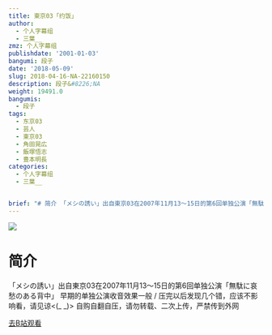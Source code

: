 ```yaml
---
title: 東京03「约饭」
author:
  - 个人字幕组
  - 三葉__
zmz: 个人字幕组
publishdate: '2001-01-03'
bangumi: 段子
date: '2018-05-09'
slug: 2018-04-16-NA-22160150
description: 段子&#8226;NA
weight: 19491.0
bangumis:
  - 段子
tags:
  - 东京03
  - 芸人
  - 東京03
  - 角田晃広
  - 飯塚悟志
  - 豊本明長
categories:
  - 个人字幕组
  - 三葉__


brief: "# 简介 「メシの誘い」出自東京03在2007年11月13～15日的第6回单独公演「無駄に哀愁のある背中」 早期的单独公演收音效果一般 / 压完以后发现几个错，应该不影响看，请见谅"
---
```

![](https://i.imgur.com/K8yv6k7.jpg)
# 简介  
「メシの誘い」出自東京03在2007年11月13～15日的第6回单独公演「無駄に哀愁のある背中」
早期的单独公演收音效果一般 / 压完以后发现几个错，应该不影响看，请见谅<(_ _)>
自购自翻自压，请勿转载、二次上传，严禁传到外网  

[去B站观看](https://www.bilibili.com/video/av22160150/)
 
